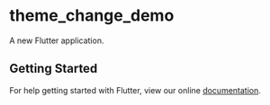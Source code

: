 # theme_change_demo

A new Flutter application.

## Getting Started

For help getting started with Flutter, view our online
[documentation](https://flutter.io/).
